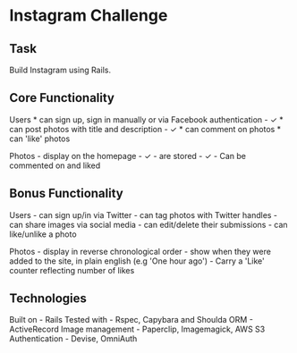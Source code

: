 Instagram Challenge
===================

Task
-----

Build Instagram using Rails.

Core Functionality
------------------

Users * can sign up, sign in manually or via Facebook authentication - ✓
      * can post photos with title and description - ✓
      * can comment on photos
      * can 'like' photos

Photos - display on the homepage - ✓
       - are stored - ✓
       - Can be commented on and liked

Bonus Functionality
-------------------

Users - can sign up/in via Twitter
      - can tag photos with Twitter handles
      - can share images via social media
      - can edit/delete their submissions
      - can like/unlike a photo

Photos - display in reverse chronological order
       - show when they were added to the site, in plain english (e.g 'One hour ago')
       - Carry a 'Like' counter reflecting number of likes
       
Technologies
------------

Built on - Rails
Tested with - Rspec, Capybara and Shoulda
ORM - ActiveRecord
Image management - Paperclip, Imagemagick, AWS S3
Authentication - Devise, OmniAuth

